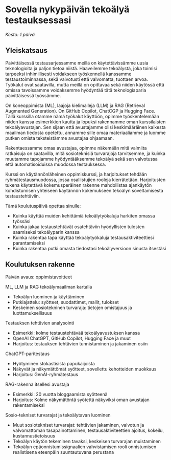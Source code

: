 # Sovella nykypäivän tekoälyä testauksessasi

*Kesto: 1 päivä* 

## Yleiskatsaus

Päivittäisessä testausarjessamme meillä on käytettävissämme uusia teknologioita ja paljon tietoa niistä. Haaveilemme tekoälystä, joka toimisi tarpeeksi inhimillisesti voidakseen työskennellä kanssamme testaustoiminnassa, sekä valvotusti että valvomatta, tuottaen arvoa. Työkalut ovat saatavilla, mutta meillä on opittavaa sekä niiden käytössä että omissa tavoissamme voidaksemme hyödyntää tätä teknologiaparia päivittäisessä työssämme. 

On koneoppimista (ML), laajoja kielimalleja (LLM) ja RAG (Retrieval Augmented Generation). On GitHub Copilot, ChatCGP ja Hugging Face. Tällä kurssilla otamme nämä työkalut käyttöön, opimme työskentelemään niiden kanssa esimerkkien kautta ja lopuksi rakennamme oman kurssilaisten tekoälyavustajan. Sen sijaan että avustajamme olisi keskimääräinen kaikesta maailman tiedosta opetettu, annamme sille omaa materiaaliamme ja luomme putken omista teksteistämme avustajaa ohjaamaan. 

Rakentaessamme omaa avustajaa, opimme näkemään mitä valmiita ratkaisuja on saatavilla, mitä sosioteknisiä turvarajoja tarvitsemme, ja kuinka muutamme tapojamme hyödyntääksemme tekoälyä sekä sen valvotussa että automatisoiduissa muodossa testauksessa. 

Kurssi on käytännönläheinen oppimiskurssi, ja harjoitukset tehdään ryhmätestausmuodossa, jossa osallistujien rooleja kierrätetään. Harjoitusten tukena käytettävä kokemusperäinen rakenne mahdollistaa ajankäytön kohdistumisen yhteiseen käytännön kokemukseen tekoälyn soveltamisesta testaustehtäviin.

Tämä koulutuspäivä opettaa sinulle:

* Kuinka käyttää muiden kehittämiä tekoälytyökaluja harkiten omassa työssäsi
* Kuinka jakaa testaustehtävät osatehtäviin hyödyllisten tulosten saamiseksi tekoälyparin kanssa
* Kuinka rakentaa tapa käyttää tekoälytyökaluja testausaktiviteettiesi parantamiseksi
* Kuinka rakentaa putki omasta tiedostasi tekoälyversioon sinusta itsestäsi

## Koulutuksen rakenne

Päivän avaus: oppimistavoitteet

ML, LLM ja RAG tekoälymaailman kartalla

* Tekoälyn luominen ja käyttäminen
* Putkiajattelu: syötteet, suodattimet, mallit, tulokset
* Keskeinen sosiotekninen turvaraja: tietojen omistajuus ja luottamuksellisuus

Testauksen tehtävien analysointi

* Esimerkki: kolme testaustehtävää tekoälyavustuksen kanssa
* OpenAI ChatGPT, GitHub Copilot, Hugging Face ja muut
* Harjoitus: testauksen tehtävien tunnistaminen ja jakaminen osiin

ChatGPT-paritestaus

* Hyötyminen stokastisista papukaijoista
* Näkyvät ja näkymättömät syötteet, sovellettu kehotteiden muokkaus
* Harjoitus: GenAI-ryhmätestaus

RAG-rakenna itsellesi avustaja

* Esimerkki: 20 vuotta bloggaamista syötteenä
* Harjoitus: Kolme näkymätöntä syötettä näkyviksi oman avustajan rakentamiseksi

Sosio-tekniset turvarajat ja tekoälytavan luominen

* Muut sosiotekniset turvarajat: tehtävien jakaminen, valvotun ja valvomattoman tasapainottaminen, testausaktiviteettien ajoitus, kokeilu, kustannustietoisuus
* Tekoälyn käytön tekeminen tavaksi, keskeisen turvarajan muistaminen
* Tekoälyn epäonnistumissignaalien vahvistamisen rooli onnistumisen realistisena eteenpäin suuntautuvana perustana
